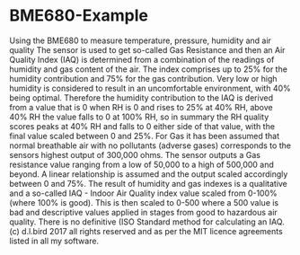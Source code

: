 # BME680-Example

Using the BME680 to measure temperature, pressure, humidity and air quality
The sensor is used to get so-called Gas Resistance and then an Air Quality Index (IAQ) is determined from a combination of the readings of humidity and gas content of the air.
The index comprises up to 25% for the humidity contribution and 75% for the gas contribution.
Very low or high humidity is considered to result in an uncomfortable environment, with 40% being optimal. Therefore the humidity contribution to the IAQ is derived from a value that is 0 when RH is 0 and rises to 25% at 40% RH, above 40% RH the value falls to 0 at 100% RH, so in summary the RH quality scores peaks at 40% RH and falls to 0 either side of that value, with the final value scaled between 0 and 25%.
For Gas it has been assumed that normal breathable air with no pollutants (adverse gases) corresponds to the sensors highest output of 300,000 ohms. The sensor outputs a Gas resistance value ranging from a low of 50,000 to a high of 500,000 and beyond. A linear relationship is assumed and the output scaled accordingly between 0 and 75%.
The result of humidity and gas indexes is a qualitative and a so-called IAQ - Indoor Air Quality index value scaled from 0-100% (where 100% is good). This is then scaled to 0-500 where a 500 value is bad and descriptive values applied in stages from good to hazardous air quality.
There is no definitive (ISO Standard method for calculating an IAQ.
(c) d.l.bird 2017 all rights reserved and as per the MIT licence agreements listed in all my software.
